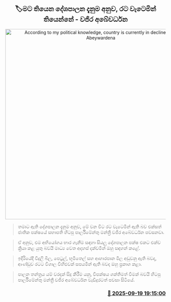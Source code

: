 <p align='center'><b><h2 align='center' title='According to my political knowledge, country is currently in decline - Vajira Abeywardena'>🏷මට තියෙන දේශපාලන දැනුම අනුව, රට වැටෙමින් තියෙන්නේ - වජිර අබේවර්ධන</h2></b></p>
<p align='center'><img src='https://helakuru.sgp1.cdn.digitaloceanspaces.com/esana/images/lib/wajira-abewardhana[1].jpg' width='600' alt='According to my political knowledge, country is currently in decline - Vajira Abeywardena'></p>

> තමාට ඇති දේශපාලන දැනුම අනුව, මේ වන විට රට වැටෙමින් ඇති බව එක්සත් ජාතික පක්ෂයේ සභාපති හිටපු පාර්ලිමේන්තු මන්ත්‍රී වජිර අබේවර්ධන පවසනවා.

> ඒ අනුව, එම අභියෝගය භාර ගැනීම සඳහා සියලු දේශපාලන පක්ෂ එකට එක්ව ක්‍රියා කළ යුතු බවයි මාධ්‍ය වෙත අදහස් දක්වමින් ඔහු සඳහන් කළේ.

> ඉදිරියේදී විදුලි බිල, පෙට්‍රල්, භූමිතෙල් සහ ආහාරපාන මිල අඩුවනු ඇති බවද, ආණ්ඩුව රටට විශාල විහිළුවක් සපයමින් ඇති බවද ඔහු ප්‍රකාශ කළා.

> පාලන තන්ත්‍රය යම් වරදක් සිදු කිරීම යනු, විපක්ෂය ශක්තිමත් වීමක් බවයි හිටපු පාර්ලිමේන්තු මන්ත්‍රී වජිර අබේවර්ධන වැඩිදුරටත් පවසා සිටියේ.



<h3 align='right'><a href='https://www.helakuru.lk/esana/p/113795/'>📅 2025-09-19 19:15:00</a></h3>
